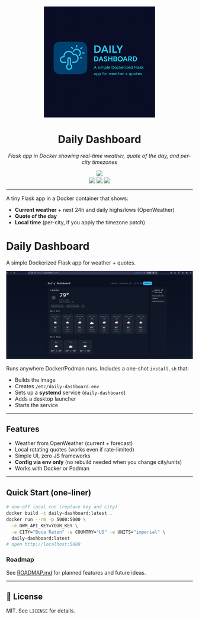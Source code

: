 <p align="center">
  <img src="docs/assets/daily-dashboard-logo.png" width="300px" alt="Daily Dashboard Logo" />
</p>

<h1 align="center">Daily Dashboard</h1>
<p align="center"><i>Flask app in Docker showing real-time weather, quote of the day, and per-city timezones</i></p>

<p align="center">
  <a href="https://ko-fi.com/gusinfosec"><img src="https://img.shields.io/badge/Support%20me%20on-Ko--fi-FF5E5B?logo=ko-fi&logoColor=white" /></a><br/>
  <img src="https://img.shields.io/badge/license-MIT-green.svg"/>
  <img src="https://img.shields.io/badge/status-active-brightgreen"/>
  <img src="https://img.shields.io/github/stars/gusinfosec/daily-dashboard?style=social"/>
</p>

---

A tiny Flask app in a Docker container that shows:
- **Current weather** + next 24h and daily highs/lows (OpenWeather)
- **Quote of the day**
- **Local time** (per-city, if you apply the timezone patch)

# Daily Dashboard

A simple Dockerized Flask app for weather + quotes.

![Screenshot of Daily Dashboard](docs/screenshot.png)

Runs anywhere Docker/Podman runs. Includes a one-shot `install.sh` that:
- Builds the image
- Creates `/etc/daily-dashboard.env`
- Sets up a **systemd** service (`daily-dashboard`)
- Adds a desktop launcher
- Starts the service

---

## Features

- Weather from OpenWeather (current + forecast)
- Local rotating quotes (works even if rate-limited)
- Simple UI, zero JS frameworks
- **Config via env only** (no rebuild needed when you change city/units)
- Works with Docker or Podman

---

## Quick Start (one-liner)

```bash
# one-off local run (replace key and city)
docker build -t daily-dashboard:latest .
docker run --rm -p 5000:5000 \
  -e OWM_API_KEY=YOUR_KEY \
  -e CITY="Boca Raton" -e COUNTRY="US" -e UNITS="imperial" \
  daily-dashboard:latest
# open http://localhost:5000

```

### Roadmap
See [ROADMAP.md](ROADMAP.md) for planned features and future ideas.

---

## 📝 License

MIT. See `LICENSE` for details.
